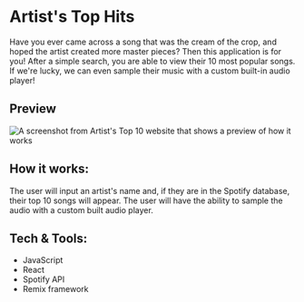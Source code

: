 # Artist's Top Hits
Have you ever came across a song that was the cream of the crop, and hoped the artist created more master pieces?
Then this application is for you! After a simple search, you are able to view their 10 most popular songs. If we're lucky, we can even sample their music with a custom built-in audio player!
## Preview
![A screenshot from Artist's Top 10 website that shows a preview of how it works](spotifyArtistsGenerator\app\styles\artiststop10.png)

## How it works:
The user will input an artist's name and, if they are in the Spotify database, their top 10 songs will appear. The user will have the ability to sample the audio with a custom built audio player.
## Tech & Tools:
- JavaScript
- React
- Spotify API
- Remix framework